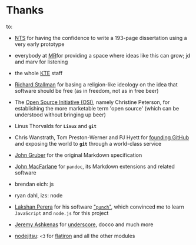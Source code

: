 # Thanks


to: 

- [NTS](http://nts.is) for having the confidence to write a 193-page dissertation using a very early prototype

- everybody at [MR](http://maschinenraum.tk)for providing a space where ideas like this can grow; jd and marv for listening

- the whole [KTE](http://kte.is?Kunst-Technik-Einheit) staff

- [Richard Stallman](http://www.stallman.org) for basing a religion-like ideology on the idea that software should be free (as in freedom, not as in free beer)

- The [Open Source Initiative (OSI)](https://en.wikipedia.org/wiki/Open_Source_Initiative), namely Christine Peterson, for establishing the more marketable term 'open source' (which can be understood without bringing up beer)

- Linus Thorvalds for **`Linux`** and **`git`**

- Chris Wanstrath, Tom Preston-Werner and PJ Hyett for [founding GitHub](http://tom.preston-werner.com/2011/03/29/ten-lessons-from-githubs-first-year.html) and exposing the world to **`git`** through a world-class service

- [John Gruber](http://daringfireball.net) for the original Markdown specification

- [John MacFarlane](http://johnmacfarlane.net/) for `pandoc`, its Markdown extensions and related software

- brendan eich: js

- ryan dahl, izs: node

- [Lakshan Perera](https://github.com/laktek) for his software ["`punch`"](https://github.com/laktek/punch), which convinced me to learn `JavaScript` and `node.js` for this project

- [Jeremy Ashkenas](https://twitter.com/jashkenas) for [underscore](http://underscorejs.org), docco and much more

- [nodejitsu](https://www.nodejitsu.com): `<3` for [flatiron](http://flatironjs.org) and all the other modules


